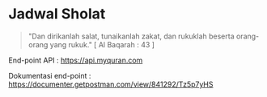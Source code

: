 # Jadwal Sholat

> "Dan dirikanlah salat, tunaikanlah zakat, dan rukuklah beserta orang-orang yang rukuk." [ Al Baqarah : 43 ]


End-point API         : https://api.myquran.com

Dokumentasi end-point : https://documenter.getpostman.com/view/841292/Tz5p7yHS
